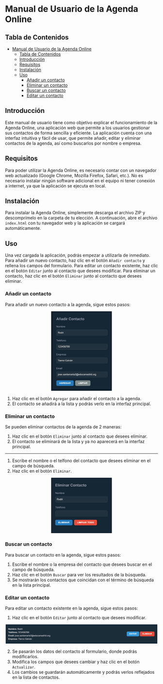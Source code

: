 <style>
  h1, h2, h3, h4, h5, h6 {
    page-break-before: avoid;
    page-break-after: avoid;
    page-break-inside: avoid;
  }
  p {
    page-break-inside: avoid;
  }
</style>

# Manual de Usuario de la Agenda Online

## Tabla de Contenidos

- [Manual de Usuario de la Agenda Online](#manual-de-usuario-de-la-agenda-online)
  - [Tabla de Contenidos](#tabla-de-contenidos)
  - [Introducción](#introducción)
  - [Requisitos](#requisitos)
  - [Instalación](#instalación)
  - [Uso](#uso)
    - [Añadir un contacto](#añadir-un-contacto)
    - [Eliminar un contacto](#eliminar-un-contacto)
    - [Buscar un contacto](#buscar-un-contacto)
    - [Editar un contacto](#editar-un-contacto)

## Introducción

Este manual de usuario tiene como objetivo explicar el funcionamiento de la Agenda Online, una aplicación web que permite a los usuarios gestionar sus contactos de forma sencilla y eficiente. La aplicación cuenta con una interfaz intuitiva y fácil de usar, que permite añadir, editar y eliminar contactos de la agenda, así como buscarlos por nombre o empresa.

## Requisitos

Para poder utilizar la Agenda Online, es necesario contar con un navegador web actualizado (Google Chrome, Mozilla Firefox, Safari, etc.). No es necesario instalar ningún software adicional en el equipo ni tener conexión a internet, ya que la aplicación se ejecuta en local.

## Instalación

Para instalar la Agenda Online, simplemente descarga el archivo ZIP y descomprímelo en la carpeta de tu elección. A continuación, abre el archivo `index.html` con tu navegador web y la aplicación se cargará automáticamente.

## Uso

Una vez cargada la aplicación, podrás empezar a utilizarla de inmediato. Para añadir un nuevo contacto, haz clic en el botón `Añadir contacto` y rellena los campos del formulario. Para editar un contacto existente, haz clic en el botón `Editar` junto al contacto que desees modificar. Para eliminar un contacto, haz clic en el botón `Eliminar` junto al contacto que desees eliminar.

### Añadir un contacto

Para añadir un nuevo contacto a la agenda, sigue estos pasos:

<p align="center">
  <img src="img/image.png" alt="alt text" width="200">
</p>

1. Haz clic en el botón `Agregar` para añadir el contacto a la agenda.
2. El contacto se añadirá a la lista y podrás verlo en la interfaz principal.

### Eliminar un contacto

Se pueden eliminar contactos de la agenda de 2 maneras:

1. Haz clic en el botón `Eliminar` junto al contacto que desees eliminar.
2. El contacto se eliminará de la lista y ya no aparecerá en la interfaz principal.

---

1. Escribe el nombre o el telfono del contacto que desees eliminar en el campo de búsqueda.
2. Haz clic en el botón `Eliminar`.

<p align="center">
  <img src="img/image3.png" alt="alt text" width="200">
</p>

### Buscar un contacto

Para buscar un contacto en la agenda, sigue estos pasos:

1. Escribe el nombre o la empresa del contacto que desees buscar en el campo de búsqueda.
2. Haz clic en el botón `Buscar` para ver los resultados de la búsqueda.
3. Se mostrarán los contactos que coincidan con el término de búsqueda en la lista principal.

### Editar un contacto

Para editar un contacto existente en la agenda, sigue estos pasos:

1. Haz clic en el botón `Editar` junto al contacto que desees modificar.

<p align="center">
  <img src="img/image2.png" alt="alt text" width="500">
</p>

2. Se pasarán los datos del contacto al formulario, donde podrás modificarlos.
3. Modifica los campos que desees cambiar y haz clic en el botón `Actualizar`.
4. Los cambios se guardarán automáticamente y podrás verlos reflejados en la lista de contactos.